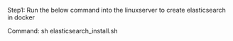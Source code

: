 Step1:
Run the below command into the linuxserver to create elasticsearch in docker

Command: sh elasticsearch_install.sh
